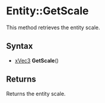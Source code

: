 # Entity::GetScale

This method retrieves the entity scale.

## Syntax

- [xVec3](xVec3.md) **GetScale**()

## Returns

Returns the entity scale.
